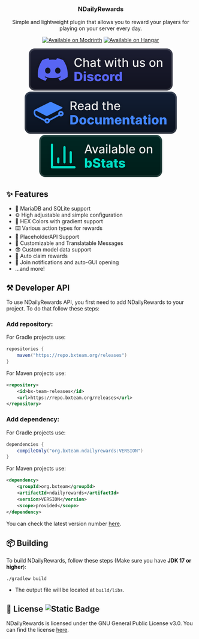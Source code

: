 <div align="center">

### NDailyRewards
Simple and lightweight plugin that allows you to reward your players for playing on your server every day.

[![Available on Modrinth](https://cdn.jsdelivr.net/npm/@intergrav/devins-badges@3/assets/cozy/available/modrinth_vector.svg)](https://modrinth.com/plugin/ndailyrewards)
[![Available on Hangar](https://cdn.jsdelivr.net/npm/@intergrav/devins-badges@3/assets/cozy/available/hangar_vector.svg)](https://hangar.papermc.io/BX-Team/NDailyRewards)

[![Chat on Discord](https://raw.githubusercontent.com/vLuckyyy/badges/main//chat-with-us-on-discord.svg)](https://discord.gg/qNyybSSPm5)
[![Read the Docs](https://raw.githubusercontent.com/vLuckyyy/badges/main/read-the-documentation.svg)](https://bxteam.org/docs/ndailyrewards)
[![Available on BStats](https://raw.githubusercontent.com/vLuckyyy/badges/main/available-on-bstats.svg)](https://bstats.org/plugin/bukkit/NDailyRewards/13844)
</div>

## ✨ Features
- 📇 MariaDB and SQLite support
- ⚙️ High adjustable and simple configuration
- 🌈 HEX Colors with gradient support
- ⌨️ Various action types for rewards
- 📄 PlaceholderAPI Support
- 📝 Customizable and Translatable Messages
- 😎 Custom model data support
- 🔁 Auto claim rewards
- 🔔 Join notifications and auto-GUI opening
- ...and more!

## ⚒️ Developer API
To use NDailyRewards API, you first need to add NDailyRewards to your project. To do that follow these steps:

### Add repository:

For Gradle projects use:
```groovy
repositories {
    maven("https://repo.bxteam.org/releases")
}
```

For Maven projects use:
```xml
<repository>
    <id>bx-team-releases</id>
    <url>https://repo.bxteam.org/releases</url>
</repository>
```

### Add dependency:

For Gradle projects use:
```groovy
dependencies {
    compileOnly("org.bxteam.ndailyrewards:VERSION")
}
```

For Maven projects use:
```xml
<dependency>
    <groupId>org.bxteam</groupId>
    <artifactId>ndailyrewards</artifactId>
    <version>VERSION</version>
    <scope>provided</scope>
</dependency>
```

You can check the latest version number [here](https://github.com/BX-Team/NDailyRewards/releases/latest).

## 📦 Building
To build NDailyRewards, follow these steps (Make sure you have **JDK 17 or higher**):

```shell
./gradlew build
```
- The output file will be located at `build/libs`.

## 🧾 License ![Static Badge](https://img.shields.io/badge/license-GPL_3.0-lightgreen)

NDailyRewards is licensed under the GNU General Public License v3.0. You can find the license [here](LICENSE).
